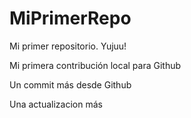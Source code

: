 # MiPrimerRepo

Mi primer repositorio. Yujuu!

Mi primera contribución local para Github

Un commit más desde Github

Una actualizacion más
